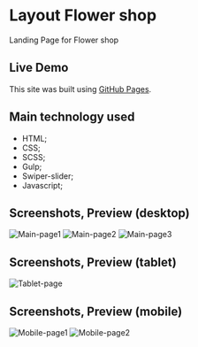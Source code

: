 # Layout Flower shop
Landing Page for Flower shop

## Live Demo

This site was built using [GitHub Pages](https://antoniornk.github.io/Layout-shop/).

## Main technology used

- HTML;
- CSS;
- SCSS;
- Gulp; 
- Swiper-slider; 
- Javascript; 

## Screenshots, Preview (desktop)

![Main-page1](https://s1.hostingkartinok.com/uploads/images/2022/09/e6ae4e79fab181e637757b59c6dd05b5.png)
![Main-page2](https://s1.hostingkartinok.com/uploads/images/2022/09/4763076b4ca90058d76ce8bc270ca97a.png)
![Main-page3](https://s1.hostingkartinok.com/uploads/images/2022/09/4e906bc807ae1c97add7c2b0389af396.png)

## Screenshots, Preview (tablet)

![Tablet-page](https://s1.hostingkartinok.com/uploads/images/2022/09/7c19c59522622b2106853088afe92e24.png)

## Screenshots, Preview (mobile)

![Mobile-page1](https://s1.hostingkartinok.com/uploads/images/2022/09/57e98ccd811a05caf519b742646735d9.png)
![Mobile-page2](https://s1.hostingkartinok.com/uploads/images/2022/09/49e42812e2ba011d4726868437fe60ef.png)
